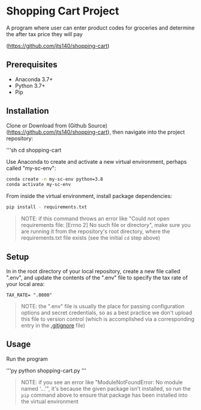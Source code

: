 # Shopping Cart Project

A program where user can enter product codes for groceries and determine the after tax price they will pay

(https://github.com/jts140/shopping-cart)

## Prerequisites

  + Anaconda 3.7+
  + Python 3.7+
  + Pip

## Installation

Clone or Download from (Github Source) (https://github.com/jts140/shopping-cart), then navigate into the project repository:

'''sh
cd shopping-cart

Use Anaconda to create and activate a new virtual environment, perhaps called "my-sc-env":

```sh
conda create -n my-sc-env python=3.8
conda activate my-sc-env
```

From inside the virtual environment, install package dependencies:

```sh
pip install - requirements.txt
```

> NOTE: if this command throws an error like "Could not open requirements file: [Errno 2] No such file or directory", make sure you are running it from the repository's root directory, where the requirements.txt file exists (see the initial `cd` step above)


## Setup

In in the root directory of your local repository, create a new file called ".env", and update the contents of the ".env" file to specify the tax rate of your local area:

    TAX_RATE= ".0800"

> NOTE: the ".env" file is usually the place for passing configuration options and secret credentials, so as a best practice we don't upload this file to version control (which is accomplished via a corresponding entry in the [.gitignore](/.gitignore) file)

## Usage

Run the program 

'''py
python shopping-cart.py
'''

> NOTE: if you see an error like "ModuleNotFoundError: No module named '...'", it's because the given package isn't installed, so run the `pip` command above to ensure that package has been installed into the virtual environment